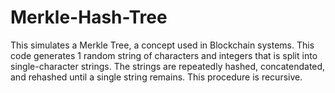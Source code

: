 # Merkle-Hash-Tree

This simulates a Merkle Tree, a concept used in Blockchain systems.
This code generates 1 random string of characters and integers that is split into single-character strings. 
The strings are repeatedly hashed, concatendated, and rehashed until a single string remains. This procedure is recursive.

